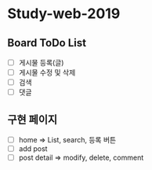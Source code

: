 # Study-web-2019

## Board ToDo List
- [ ] 게시물 등록(글)
- [ ] 게시물 수정 및 삭제
- [ ] 검색
- [ ] 댓글

## 구현 페이지
- [ ] home => List, search, 등록 버튼
- [ ] add post
- [ ] post detail => modify, delete, comment
